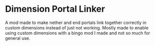 # Dimension Portal Linker

A mod made to make nether and end portals link together correctly in custom dimensions instead of just not working.
Mostly made to enable using custom dimensions with a bingo mod I made and not so much for general use.
